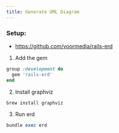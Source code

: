 ```yaml
---
title: Generate UML Diagram
---
```


### Setup:
- https://github.com/voormedia/rails-erd

1. Add the gem
```rb
group :development do
  gem 'rails-erd'
end
```

2. Install graphviz
```rb
brew install graphviz
```

3. Run erd
```rb
bundle exec erd
```